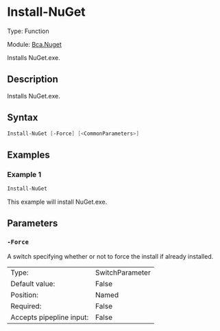 # Install-NuGet
Type: Function

Module: [Bca.Nuget](../ReadMe.md)

Installs NuGet.exe.
## Description
Installs NuGet.exe.
## Syntax
```powershell
Install-NuGet [-Force] [<CommonParameters>]
```
## Examples
### Example 1
```powershell
Install-NuGet
```
This example will install NuGet.exe.
## Parameters
### `-Force`
A switch specifying whether or not to force the install if already installed.

| | |
|:-|:-|
|Type:|SwitchParameter|
|Default value:|False|
|Position:|Named|
|Required:|False|
|Accepts pipepline input:|False|

